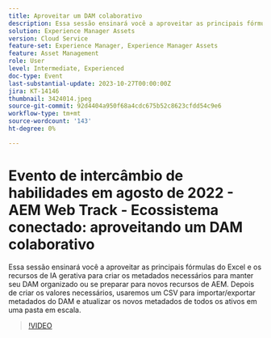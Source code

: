 ```yaml
---
title: Aproveitar um DAM colaborativo
description: Essa sessão ensinará você a aproveitar as principais fórmulas do Excel e os recursos de IA gerativa para criar os metadados necessários para manter seu DAM organizado ou se preparar para novos recursos de AEM. Depois de criar os valores necessários, usaremos um CSV para importar/exportar metadados do DAM e atualizar os novos metadados de todos os ativos em uma pasta em escala.
solution: Experience Manager Assets
version: Cloud Service
feature-set: Experience Manager, Experience Manager Assets
feature: Asset Management
role: User
level: Intermediate, Experienced
doc-type: Event
last-substantial-update: 2023-10-27T00:00:00Z
jira: KT-14146
thumbnail: 3424014.jpeg
source-git-commit: 92d4404a950f68a4cdc675b52c8623cfdd54c9e6
workflow-type: tm+mt
source-wordcount: '143'
ht-degree: 0%

---
```



# Evento de intercâmbio de habilidades em agosto de 2022 - AEM Web Track - Ecossistema conectado: aproveitando um DAM colaborativo

Essa sessão ensinará você a aproveitar as principais fórmulas do Excel e os recursos de IA gerativa para criar os metadados necessários para manter seu DAM organizado ou se preparar para novos recursos de AEM. Depois de criar os valores necessários, usaremos um CSV para importar/exportar metadados do DAM e atualizar os novos metadados de todos os ativos em uma pasta em escala.

>[!VIDEO](https://video.tv.adobe.com/v/3424014/?learn=on)
